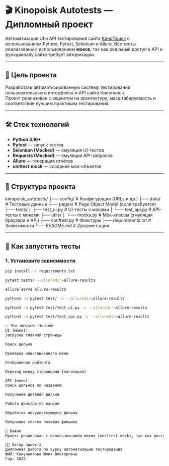 # 🎬 Kinopoisk Autotests — Дипломный проект

Автоматизация UI и API тестирования сайта [КиноПоиск](https://www.kinopoisk.ru/) с использованием Python, Pytest, Selenium и Allure. Все тесты реализованы с использованием **моков**, так как реальный доступ к API и функционалу сайта требует авторизации.

---

## 📌 Цель проекта

Разработать автоматизированную систему тестирования пользовательского интерфейса и API сайта Кинопоиск.  
Проект реализован с акцентом на архитектуру, масштабируемость и соответствие лучшим практикам тестирования.

---

## 🛠 Стек технологий

- **Python 3.10+**
- **Pytest** — запуск тестов
- **Selenium (Mocked)** — эмуляция UI-тестов
- **Requests (Mocked)** — эмуляция API-запросов
- **Allure** — генерация отчётов
- **unittest.mock** — создание мок-объектов

---

## 📁 Структура проекта

kinopoisk_autotests/
├── config/ # Конфигурации (URLs и др.)
├── data/ # Тестовые данные
├── pages/ # Page Object Model (если требуется)
├── tests/
│ ├── test_ui.py # UI-тесты с моками
│ └── test_api.py # API-тесты с моками
├── utils/
│ └── mocks.py # Мок-классы (эмуляция браузера и API)
├── conftest.py # Фикстуры
├── requirements.txt # Зависимости
└── README.md # Документация


---

## 🚀 Как запустить тесты

### 1. Установите зависимости

```bash
pip install -r requirements.txt

pytest tests/ --alluredir=allure-results

allure serve allure-results

python3 -m pytest test/ -v --alluredir=allure-results

python3 -m pytest test/test_ui.py -v --alluredir=allure-results

python3 -m pytest test/test_api.py -v --alluredir=allure-results

✅ Что покрыто тестами
UI (моки):
Загрузка главной страницы

Поиск фильма

Проверка навигационного меню

Отображение рейтинга

Переход между страницами (пагинация)

API (моки):
Поиск фильмов по названию

Получение деталей фильма

Работа фильтра по жанрам

Обработка несуществующего фильма

Получение списка похожих фильмов

📌 Важно
Проект реализован с использованием моков (unittest.mock), так как доступ к реальному API Кинопоиска закрыт. Это не мешает полноценно протестировать логику, структуру, поведение и архитектуру тестов.

👨‍🎓 Автор проекта
Дипломная работа по курсу автоматизации тестирования
ФИО: Канунникова Юлия Викторовна
Год: 2025





